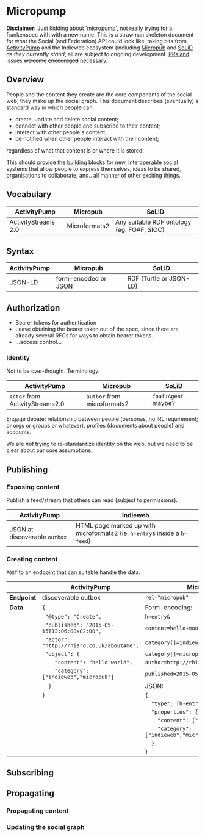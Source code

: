 # Micropump

**Disclaimer:** Just kidding about 'micropump', not really trying for a frankenspec with with a new name. This is a strawman skeleton document for what the Social (and Federation) API could look like, taking bits from [ActivityPump](http://w3c-social.github.io/activitypump/) and the Indieweb ecosystem (including [Micropub](http://indiewebcamp.com/Micropub) and [SoLiD](http://linkeddata.github.io/SoLiD/) *as they currently stand*; all are subject to ongoing development. [PRs and issues ~~welcome~~ ~~encouraged~~ necessary](http://www.ludumdare.com/compo/wp-content/uploads/2013/04/i-have-no-idea-what-im-doing-dog.jpg).

## Overview

People and the content they create are the core componants of the social web; they make up the social graph. This document describes (eventually) a standard way in which people can:

* create, update and delete social content;
* connect with other people and subscribe to their content;
* interact with other people's content;
* be notified when other people interact with their content;

regardless of what that content is or where it is stored.

This should provide the building blocks for new, interoperable social systems that allow people to express themselves, ideas to be shared, organisations to collaborate, and.. all manner of other exciting things.

## Vocabulary

| ActivityPump | Micropub | SoLiD |
| ------------ | -------- | ----- |
| ActivityStreams 2.0 | Microformats2 | Any suitable RDF ontology (eg. FOAF, SIOC) |

## Syntax

| ActivityPump | Micropub | SoLiD |
| ------------ | -------- | ----- |
| JSON-LD | form-encoded or JSON | RDF (Turtle or JSON-LD) |


## Authorization

* Bearer tokens for authentication
* Leave obtaining the bearer token out of the spec, since there are already several RFCs for ways to obtain bearer tokens.
* ...access control...

### Identity

Not to be over-thought. Terminology:

| ActivityPump | Micropub | SoLiD |
| ------------ | -------- | ----- |
| `Actor` from ActivityStreams2.0 | `author` from microformats2 | `foaf:Agent` maybe? |

Engage debate: relationship between people (personas, no IRL requirement; or orgs or groups or whatever), profiles (documents about people) and accounts.

We are *not* trying to re-standardize identity on the web, but we need to be clear about our core assumptions.

## Publishing

### Exposing content

Publish a feed/stream that others can read (subject to permissions).

| ActivityPump | Indieweb |
| ------------ | -------- |
| JSON at discoverable `outbox` | HTML page marked up with microformats2 (ie. `h-entry`s inside a `h-feed`) |

### Creating content

`POST` to an endpoint that can suitable handle the data.

|              | ActivityPump | Micropub |
| ------------ | --------------------------------------------- | -------- |
| **Endpoint** | discoverable outbox                           | `rel="micropub"` |
| **Data**     | `{`                                           | Form-encoding: |
|              | ` "@type": "Create",`                         | `h=entry&` |
|              | ` "published": "2015-05-15T13:06:00+02:00",`  | `content=hello+moon&` |
|              | ` "actor": "http://rhiaro.co.uk/about#me",`   | `category[]=indieweb&` |
|              | ` "object": {`                                | `category[]=micropub&` |
|              | `    "content": "hello world",`               | `author=http://rhiaro.co.uk/about#me&` |
|              | `    "category": ["indieweb","micropub"]`     | `published=2015-05-15T13:06:00+02:00` |
|              | `  }`                                         | JSON: |
|              | `}`                                           | `{` |
|              |                                               | `  "type": [h-entry],` |
|              |                                               | `  "properties": {` |
|              |                                               | `    "content": ["hello world"],` |
|              |                                               | `    "category": ["indieweb","micropub"]` |
|              |                                               | `  }` |
|              |                                               | `}` |


## Subscribing

## Propagating

### Propagating content

### Updating the social graph
